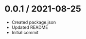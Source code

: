 0.0.1 / 2021-08-25
==================

  * Created package.json
  * Updated README
  * Initial commit
